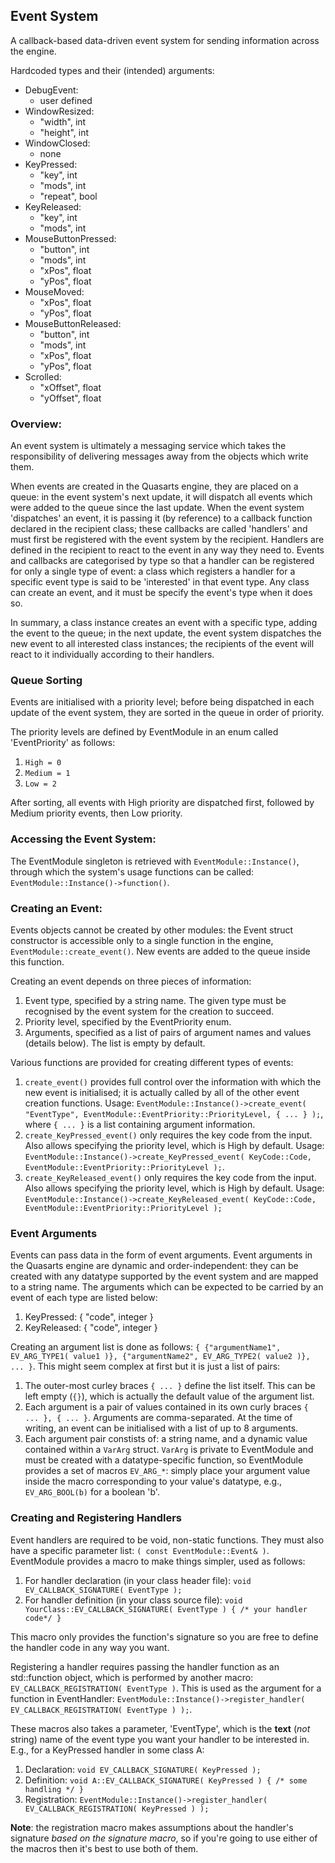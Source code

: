 ## Event System ##

A callback-based data-driven event system for sending information across the engine.

Hardcoded types and their (intended) arguments:
- DebugEvent:
  - user defined
- WindowResized:
  - "width", int
  - "height", int
- WindowClosed:
  - none
- KeyPressed:
  - "key", int
  - "mods", int
  - "repeat", bool
- KeyReleased:
  - "key", int
  - "mods", int
- MouseButtonPressed:
  - "button", int
  - "mods", int
  - "xPos", float
  - "yPos", float
- MouseMoved:
  - "xPos", float
  - "yPos", float
- MouseButtonReleased:
  - "button", int
  - "mods", int
  - "xPos", float
  - "yPos", float
- Scrolled:
  - "xOffset", float
  - "yOffset", float


### Overview: ###

An event system is ultimately a messaging service which takes the responsibility of delivering messages away from the objects which write them.

When events are created in the Quasarts engine, they are placed on a queue: in the event system's next update, it will dispatch all events which were added to the queue since the last update. When the event system 'dispatches' an event, it is passing it (by reference) to a callback function declared in the recipient class; these callbacks are called 'handlers' and must first be registered with the event system by the recipient. Handlers are defined in the recipient to react to the event in any way they need to. Events and callbacks are categorised by type so that a handler can be registered for only a single type of event: a class which registers a handler for a specific event type is said to be 'interested' in that event type. Any class can create an event, and it must be specify the event's type when it does so.

In summary, a class instance creates an event with a specific type, adding the event to the queue; in the next update, the event system dispatches the new event to all interested class instances; the recipients of the event will react to it individually according to their handlers.

### Queue Sorting ###

Events are initialised with a priority level; before being dispatched in each update of the event system, they are sorted in the queue in order of priority.

The priority levels are defined by EventModule in an enum called 'EventPriority' as follows:
1. `High = 0`
2. `Medium = 1`
3. `Low = 2`

After sorting, all events with High priority are dispatched first, followed by Medium priority events, then Low priority.

### Accessing the Event System: ###

The EventModule singleton is retrieved with `EventModule::Instance()`, through which the system's usage functions can be called: `EventModule::Instance()->function()`.

### Creating an Event: ###

Events objects cannot be created by other modules: the Event struct constructor is accessible only to a single function in the engine, `EventModule::create_event()`. New events are added to the queue inside this function.

Creating an event depends on three pieces of information:
1. Event type, specified by a string name. The given type must be recognised by the event system for the creation to succeed.
2. Priority level, specified by the EventPriority enum.
3. Arguments, specified as a list of pairs of argument names and values (details below). The list is empty by default.

Various functions are provided for creating different types of events:
1. `create_event()` provides full control over the information with which the new event is initialised; it is actually called by all of the other event creation functions. Usage: `EventModule::Instance()->create_event( "EventType", EventModule::EventPriority::PriorityLevel, { ... } );`, where `{ ... }` is a list containing argument information.
2. `create_KeyPressed_event()` only requires the key code from the input. Also allows specifying the priority level, which is High by default. Usage: `EventModule::Instance()->create_KeyPressed_event( KeyCode::Code, EventModule::EventPriority::PriorityLevel );`.
3. `create_KeyReleased_event()` only requires the key code from the input. Also allows specifying the priority level, which is High by default. Usage: `EventModule::Instance()->create_KeyReleased_event( KeyCode::Code, EventModule::EventPriority::PriorityLevel );`

### Event Arguments ###

Events can pass data in the form of event arguments. Event arguments in the Quasarts engine are dynamic and order-independent: they can be created with any datatype supported by the event system and are mapped to a string name. The arguments which can be expected to be carried by an event of each type are listed below:
1. KeyPressed: { "code", integer }
2. KeyReleased: { "code", integer }

Creating an argument list is done as follows: `{ {"argumentName1", EV_ARG_TYPE1( value1 )}, {"argumentName2", EV_ARG_TYPE2( value2 )}, ... }`. This might seem complex at first but it is just a list of pairs:
1. The outer-most curley braces `{ ... }` define the list itself. This can be left empty (`{}`), which is actually the default value of the argument list.
2. Each argument is a pair of values contained in its own curly braces `{ ... }, { ... }`. Arguments are comma-separated. At the time of writing, an event can be initialised with a list of up to 8 arguments.
3. Each argument pair constists of: a string name, and a dynamic value contained within a `VarArg` struct. `VarArg` is private to EventModule and must be created with a datatype-specific function, so EventModule provides a set of macros `EV_ARG_*`: simply place your argument value inside the macro corresponding to your value's datatype, e.g., `EV_ARG_BOOL(b)` for a boolean 'b'.

### Creating and Registering Handlers ###

Event handlers are required to be void, non-static functions. They must also have a specific parameter list: `( const EventModule::Event& )`. EventModule provides a macro to make things simpler, used as follows:
1. For handler declaration (in your class header file): `void EV_CALLBACK_SIGNATURE( EventType );`
2. For handler definition (in your class source file): `void YourClass::EV_CALLBACK_SIGNATURE( EventType ) { /* your handler code*/ }`

This macro only provides the function's signature so you are free to define the handler code in any way you want.

Registering a handler requires passing the handler function as an std::function object, which is performed by another macro: `EV_CALLBACK_REGISTRATION( EventType )`. This is used as the argument for a function in EventHandler: `EventModule::Instance()->register_handler( EV_CALLBACK_REGISTRATION( EventType ) );`.

These macros also takes a parameter, 'EventType', which is the **text** (*not* string) name of the event type you want your handler to be interested in. E.g., for a KeyPressed handler in some class A:
1. Declaration: `void EV_CALLBACK_SIGNATURE( KeyPressed );`
2. Definition: `void A::EV_CALLBACK_SIGNATURE( KeyPressed ) { /* some handling */ }`
3. Registration: `EventModule::Instance()->register_handler( EV_CALLBACK_REGISTRATION( KeyPressed ) );`

**Note**: the registration macro makes assumptions about the handler's signature *based on the signature macro*, so if you're going to use either of the macros then it's best to use both of them.
